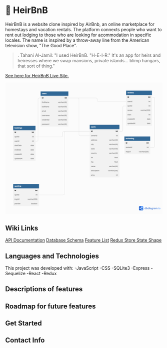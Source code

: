 # :crown: HeirBnB 

HeirBnB is a website clone inspired by AirBnb, an online marketplace for homestays and vacation rentals. The platform connexts people who want to rent out lodging to those who are looking for acommodation in specific locales. The name is inspired by a throw-away line from the American television show, "The Good Place". 
> . Tahani Al-Jamil: "I used HeirBnB. "H-E-I-R." It's an app for heirs and heiresses where we swap mansions, private islands... blimp hangars, that sort of thing."

[See here for HeirBnB Live Site.](https://apiproject-airbnbclone.herokuapp.com/)

![alt text](/images/database_schema.png)

## Wiki Links
[API Documentation](https://github.com/jaeyoungh1/API_Project/wiki/API-Documentation)
[Database Schema](https://github.com/jaeyoungh1/API_Project/wiki/Database-Schema)
[Feature List](https://github.com/jaeyoungh1/API_Project/wiki/Feature-List)
[Redux Store State Shape](https://github.com/jaeyoungh1/API_Project/wiki/Redux-Store-Shape)

## Languages and Technologies
This project was developed with:
-JavaScript
-CSS
-SQLite3
-Express
-Sequelize
-React
-Redux

## Descriptions of features
## Roadmap for future features
## Get Started
## Contact Info
